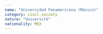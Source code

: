 ```yaml
---
name: "Universidad Panamericana (México)"
category: civil-society
nature: "Université"
nationality: MEX
---
```

    